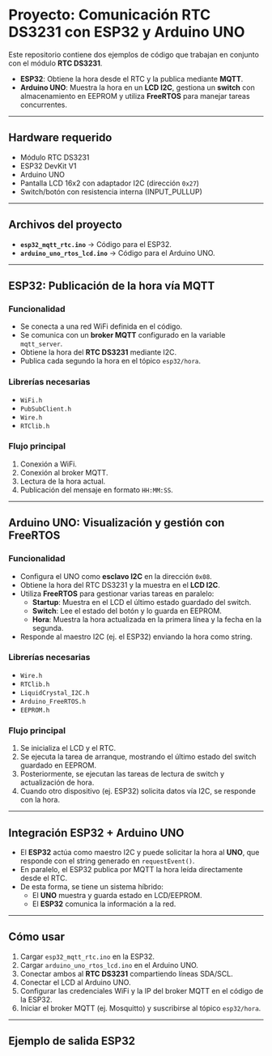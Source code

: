 # Proyecto: Comunicación RTC DS3231 con ESP32 y Arduino UNO

Este repositorio contiene dos ejemplos de código que trabajan en conjunto con el módulo **RTC DS3231**.  
- **ESP32**: Obtiene la hora desde el RTC y la publica mediante **MQTT**.  
- **Arduino UNO**: Muestra la hora en un **LCD I2C**, gestiona un **switch** con almacenamiento en EEPROM y utiliza **FreeRTOS** para manejar tareas concurrentes.  

---

## Hardware requerido
- Módulo RTC DS3231  
- ESP32 DevKit V1  
- Arduino UNO  
- Pantalla LCD 16x2 con adaptador I2C (dirección `0x27`)  
- Switch/botón con resistencia interna (INPUT_PULLUP)  

---

## Archivos del proyecto
- **`esp32_mqtt_rtc.ino`** → Código para el ESP32.  
- **`arduino_uno_rtos_lcd.ino`** → Código para el Arduino UNO.  

---

## ESP32: Publicación de la hora vía MQTT

### Funcionalidad
- Se conecta a una red WiFi definida en el código.  
- Se comunica con un **broker MQTT** configurado en la variable `mqtt_server`.  
- Obtiene la hora del **RTC DS3231** mediante I2C.  
- Publica cada segundo la hora en el tópico `esp32/hora`.  

### Librerías necesarias
- `WiFi.h`  
- `PubSubClient.h`  
- `Wire.h`  
- `RTClib.h`  

### Flujo principal
1. Conexión a WiFi.  
2. Conexión al broker MQTT.  
3. Lectura de la hora actual.  
4. Publicación del mensaje en formato `HH:MM:SS`.  

---

## Arduino UNO: Visualización y gestión con FreeRTOS

### Funcionalidad
- Configura el UNO como **esclavo I2C** en la dirección `0x08`.  
- Obtiene la hora del RTC DS3231 y la muestra en el **LCD I2C**.  
- Utiliza **FreeRTOS** para gestionar varias tareas en paralelo:  
  - **Startup**: Muestra en el LCD el último estado guardado del switch.  
  - **Switch**: Lee el estado del botón y lo guarda en EEPROM.  
  - **Hora**: Muestra la hora actualizada en la primera línea y la fecha en la segunda.  
- Responde al maestro I2C (ej. el ESP32) enviando la hora como string.  

### Librerías necesarias
- `Wire.h`  
- `RTClib.h`  
- `LiquidCrystal_I2C.h`  
- `Arduino_FreeRTOS.h`  
- `EEPROM.h`  

### Flujo principal
1. Se inicializa el LCD y el RTC.  
2. Se ejecuta la tarea de arranque, mostrando el último estado del switch guardado en EEPROM.  
3. Posteriormente, se ejecutan las tareas de lectura de switch y actualización de hora.  
4. Cuando otro dispositivo (ej. ESP32) solicita datos vía I2C, se responde con la hora.  

---

## Integración ESP32 + Arduino UNO
- El **ESP32** actúa como maestro I2C y puede solicitar la hora al **UNO**, que responde con el string generado en `requestEvent()`.  
- En paralelo, el ESP32 publica por MQTT la hora leída directamente desde el RTC.  
- De esta forma, se tiene un sistema híbrido:  
  - El **UNO** muestra y guarda estado en LCD/EEPROM.  
  - El **ESP32** comunica la información a la red.  

---

## Cómo usar
1. Cargar `esp32_mqtt_rtc.ino` en la ESP32.  
2. Cargar `arduino_uno_rtos_lcd.ino` en el Arduino UNO.  
3. Conectar ambos al **RTC DS3231** compartiendo líneas SDA/SCL.  
4. Conectar el LCD al Arduino UNO.  
5. Configurar las credenciales WiFi y la IP del broker MQTT en el código de la ESP32.  
6. Iniciar el broker MQTT (ej. Mosquitto) y suscribirse al tópico `esp32/hora`.  

---

## Ejemplo de salida ESP32
